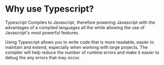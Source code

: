 # Why use Typescript?

Typescript Compiles to Javascript, therefore powering Javascript with the advantages of a compiled languages all the while allowing the use of Javascript's most powerful features.

Using Typescript allows you to write code that is more readable, easier to maintain and extend, especially when working with large projects. The compiler will help reduce the number of runtime errors and make it easier to debug the any errors that may occur.

